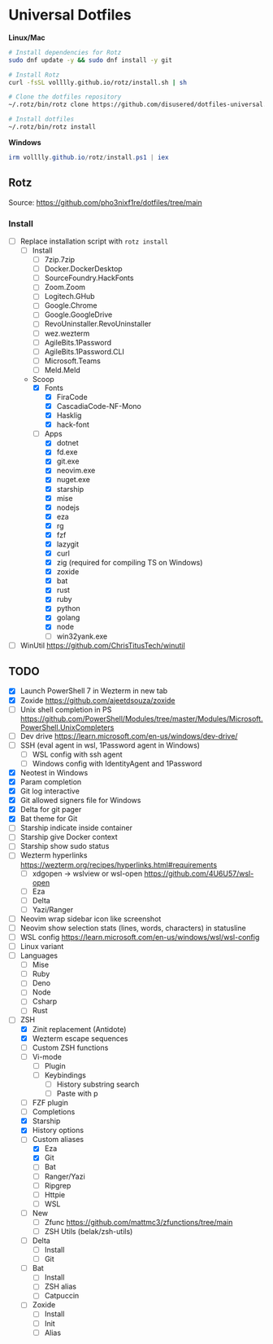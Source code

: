 # Universal Dotfiles

**Linux/Mac**

```sh
# Install dependencies for Rotz
sudo dnf update -y && sudo dnf install -y git

# Install Rotz
curl -fsSL volllly.github.io/rotz/install.sh | sh

# Clone the dotfiles repository
~/.rotz/bin/rotz clone https://github.com/disusered/dotfiles-universal.git

# Install dotfiles
~/.rotz/bin/rotz install
```

**Windows**

```powershell
irm volllly.github.io/rotz/install.ps1 | iex
```

## Rotz

Source: <https://github.com/pho3nixf1re/dotfiles/tree/main>

### Install

- [ ] Replace installation script with `rotz install`
  - [ ] Install
    - [ ] 7zip.7zip
    - [ ] Docker.DockerDesktop
    - [ ] SourceFoundry.HackFonts
    - [ ] Zoom.Zoom
    - [ ] Logitech.GHub
    - [ ] Google.Chrome
    - [ ] Google.GoogleDrive
    - [ ] RevoUninstaller.RevoUninstaller
    - [ ] wez.wezterm
    - [ ] AgileBits.1Password
    - [ ] AgileBits.1Password.CLI
    - [ ] Microsoft.Teams
    - [ ] Meld.Meld
  - Scoop
    - [x] Fonts
      - [x] FiraCode
      - [x] CascadiaCode-NF-Mono
      - [x] Hasklig
      - [x] hack-font
    - [ ] Apps
      - [x] dotnet
      - [x] fd.exe
      - [x] git.exe
      - [x] neovim.exe
      - [x] nuget.exe
      - [x] starship
      - [x] mise
      - [x] nodejs
      - [x] eza
      - [x] rg
      - [x] fzf
      - [x] lazygit
      - [x] curl
      - [x] zig (required for compiling TS on Windows)
      - [x] zoxide
      - [x] bat
      - [x] rust
      - [x] ruby
      - [x] python
      - [x] golang
      - [x] node
      - [ ] win32yank.exe
- [ ] WinUtil <https://github.com/ChrisTitusTech/winutil>

## TODO

- [x] Launch PowerShell 7 in Wezterm in new tab
- [x] Zoxide <https://github.com/ajeetdsouza/zoxide>
- [ ] Unix shell completion in PS <https://github.com/PowerShell/Modules/tree/master/Modules/Microsoft.PowerShell.UnixCompleters>
- [ ] Dev drive <https://learn.microsoft.com/en-us/windows/dev-drive/>
- [ ] SSH (eval agent in wsl, 1Password agent in Windows)
  - [ ] WSL config with ssh agent
  - [ ] Windows config with IdentityAgent and 1Password
- [x] Neotest in Windows
- [x] Param completion
- [x] Git log interactive
- [x] Git allowed signers file for Windows
- [x] Delta for git pager
- [x] Bat theme for Git
- [ ] Starship indicate inside container
- [ ] Starship give Docker context
- [ ] Starship show sudo status
- [ ] Wezterm hyperlinks <https://wezterm.org/recipes/hyperlinks.html#requirements>
  - [ ] xdgopen -> wslview or wsl-open <https://github.com/4U6U57/wsl-open>
  - [ ] Eza
  - [ ] Delta
  - [ ] Yazi/Ranger
- [ ] Neovim wrap sidebar icon like screenshot
- [ ] Neovim show selection stats (lines, words, characters) in statusline
- [ ] WSL config <https://learn.microsoft.com/en-us/windows/wsl/wsl-config>
- [ ] Linux variant
- [ ] Languages
  - [ ] Mise
  - [ ] Ruby
  - [ ] Deno
  - [ ] Node
  - [ ] Csharp
  - [ ] Rust
- [ ] ZSH
  - [x] Zinit replacement (Antidote)
  - [x] Wezterm escape sequences
  - [ ] Custom ZSH functions
  - [ ] Vi-mode
    - [ ] Plugin
    - [ ] Keybindings
      - [ ] History substring search
      - [ ] Paste with p
  - [ ] FZF plugin
  - [ ] Completions
  - [x] Starship
  - [x] History options
  - [ ] Custom aliases
    - [x] Eza
    - [x] Git
    - [ ] Bat
    - [ ] Ranger/Yazi
    - [ ] Ripgrep
    - [ ] Httpie
    - [ ] WSL
  - [ ] New
    - [ ] Zfunc <https://github.com/mattmc3/zfunctions/tree/main>
    - [ ] ZSH Utils (belak/zsh-utils)
  - [ ] Delta
    - [ ] Install
    - [ ] Git
  - [ ] Bat
    - [ ] Install
    - [ ] ZSH alias
    - [ ] Catpuccin
  - [ ] Zoxide
    - [ ] Install
    - [ ] Init
    - [ ] Alias
